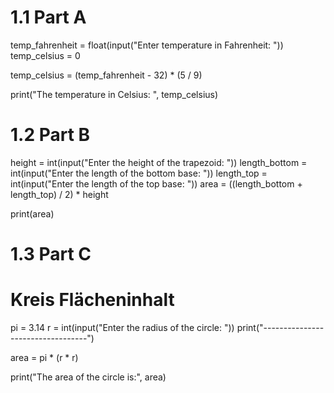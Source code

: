 # 1.1 Part A
temp_fahrenheit = float(input("Enter temperature in Fahrenheit: "))
temp_celsius = 0

temp_celsius = (temp_fahrenheit - 32) * (5 / 9)

print("The temperature in Celsius: ", temp_celsius)

# 1.2 Part B
height = int(input("Enter the height of the trapezoid: "))
length_bottom = int(input("Enter the length of the bottom base: "))
length_top = int(input("Enter the length of the top base: "))
area = ((length_bottom + length_top) / 2) * height

print(area)

# 1.3 Part C
# Kreis Flächeninhalt
pi = 3.14
r = int(input("Enter the radius of the circle: "))
print("----------------------------------")

area = pi * (r * r)

print("The area of the circle is:", area)